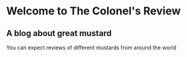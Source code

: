 # Welcome to The Colonel's Review
## A blog about great mustard

You can expect reviews of different mustards from around the world
